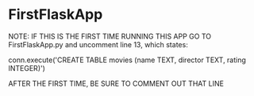 # FirstFlaskApp

NOTE: IF THIS IS THE FIRST TIME RUNNING THIS APP GO TO FirstFlaskApp.py and uncomment line 13, which states:

conn.execute('CREATE TABLE movies (name TEXT, director TEXT, rating INTEGER)')

AFTER THE FIRST TIME, BE SURE TO COMMENT OUT THAT LINE

